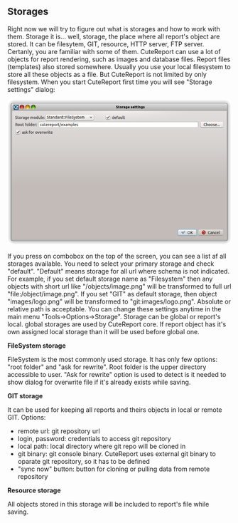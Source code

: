 Storages
------------
Right now we will try to figure out what is storages and how to work with them. Storage it is... well, storage, the place where all report's object are stored. It can be filesytem, GIT, resource, HTTP server, FTP server. Certanly, you are familiar with some of them. CuteReport can use a lot of objects for report rendering, such as images and database files. Report files (templates) also stored somewhere. Usually you use your local filesystem to store all these objects as a file. But CuteReport is not limited by only filesystem. When you start CuteReport first time you will see "Storage settings" dialog:

![StorageSettings]


If you press on combobox on the top of the screen, you can see a list af all storages available. You need to select your primary storage and check "default". "Default" means storage for all url where schema is not indicated. 
For example, if you set default storage name as "Filesystem" then any objects with short url like "/objects/image.png" will be transformed to full url "file:/object/image.png". If you set "GIT" as default storage, then object "images/logo.png" will be transformed to "git:images/logo.png". Absolute or relative path is acceptable.
You can change these settings anytime in the main menu "Tools->Options->Storage". Storage can be global or report's local. global storages are used by CuteReport core. If report object has it's own assigned local storage than it will be used before global one.

**FileSystem storage**

FileSystem is the most commonly used storage. It has only few options: "root folder" and "ask for rewrite". Root folder is the upper directory accessible to user. "Ask for rewrite" option is used to detect is it needed to show dialog for overwrite file if it's already exists while saving.

**GIT storage**

It can be used for keeping all reports and theirs objects in local or remote GIT. Options:
* remote url: git repository url
* login, password: credentials to access git repository
* local path: local directory where git repo will be cloned in
* git binary: git console binary. CuteReport uses external git binary to oparate git repository, so it has to be defined
* "sync now" button: button for cloning or pulling data from remote repository

**Resource storage**

All objects stored in this storage will be included to report's file while saving. 





[StorageSettings]:../images/storage_dialog.png
